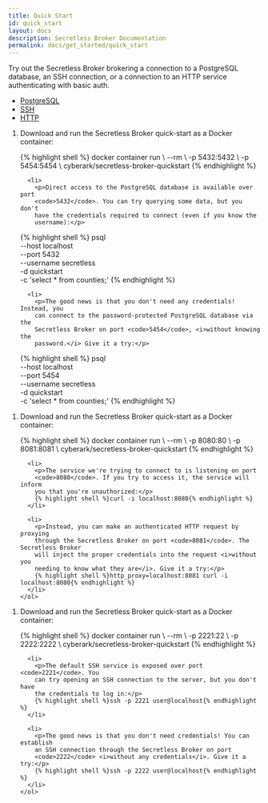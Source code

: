 ```yaml
---
title: Quick Start
id: quick_start
layout: docs
description: Secretless Broker Documentation
permalink: docs/get_started/quick_start
---
```


Try out the Secretless Broker brokering a connection to a PostgreSQL database, an SSH connection,
or a connection to an HTTP service authenticating with basic auth.

<div id="quick-start-tabs">
  <ul>
    <li><a href="#tabs-demo-pg">PostgreSQL</a></li>
    <li><a href="#tabs-demo-ssh">SSH</a></li>
    <li><a href="#tabs-demo-http">HTTP</a></li>
  </ul>

  <div id="tabs-demo-pg">
    <ol>
      <li>
        <p>Download and run the Secretless Broker quick-start as a Docker container:</p>    
{% highlight shell %}
docker container run \
  --rm \
  -p 5432:5432 \
  -p 5454:5454 \
  cyberark/secretless-broker-quickstart
  {% endhighlight %}
      </li>

      <li>
        <p>Direct access to the PostgreSQL database is available over port
        <code>5432</code>. You can try querying some data, but you don't
        have the credentials required to connect (even if you know the
        username):</p>
{% highlight shell %}
psql \
  --host localhost \
  --port 5432 \
  --username secretless \
  -d quickstart \
  -c 'select * from counties;'
  {% endhighlight %}
      </li>

      <li>
        <p>The good news is that you don't need any credentials! Instead, you
        can connect to the password-protected PostgreSQL database via the
        Secretless Broker on port <code>5454</code>, <i>without knowing the
        password.</i> Give it a try:</p>
{% highlight shell %}
psql \
  --host localhost \
  --port 5454 \
  --username secretless \
  -d quickstart \
  -c 'select * from counties;'
  {% endhighlight %}
      </li>
    </ol>
  </div>

  <div id="tabs-demo-http">
    <ol>
      <li>
        <p>Download and run the Secretless Broker quick-start as a Docker container:</p>
{% highlight shell %}
docker container run \
  --rm \
  -p 8080:80 \
  -p 8081:8081 \
  cyberark/secretless-broker-quickstart
  {% endhighlight %}
      </li>

      <li>
        <p>The service we're trying to connect to is listening on port
        <code>8080</code>. If you try to access it, the service will inform
        you that you're unauthorized:</p>
        {% highlight shell %}curl -i localhost:8080{% endhighlight %}
      </li>

      <li>
        <p>Instead, you can make an authenticated HTTP request by proxying
        through the Secretless Broker on port <code>8081</code>. The Secretless Broker
        will inject the proper credentials into the request <i>without you
        needing to know what they are</i>. Give it a try:</p>
        {% highlight shell %}http_proxy=localhost:8081 curl -i localhost:8080{% endhighlight %}
      </li>
    </ol>
  </div>

  <div id="tabs-demo-ssh">
    <ol>
      <li>
        <p>Download and run the Secretless Broker quick-start as a Docker container:</p>
{% highlight shell %}
docker container run \
  --rm \
  -p 2221:22 \
  -p 2222:2222 \
  cyberark/secretless-broker-quickstart
  {% endhighlight %}
      </li>

      <li>
        <p>The default SSH service is exposed over port <code>2221</code>. You
        can try opening an SSH connection to the server, but you don't have
        the credentials to log in:</p>
        {% highlight shell %}ssh -p 2221 user@localhost{% endhighlight %}
      </li>

      <li>
        <p>The good news is that you don't need credentials! You can establish
        an SSH connection through the Secretless Broker on port
        <code>2222</code> <i>without any credentials</i>. Give it a try:</p>
        {% highlight shell %}ssh -p 2222 user@localhost{% endhighlight %}
      </li>
    </ol>
  </div>
</div>

<script>
  $( function() {
    $( "#quick-start-tabs" ).tabs();
  } );
</script>
